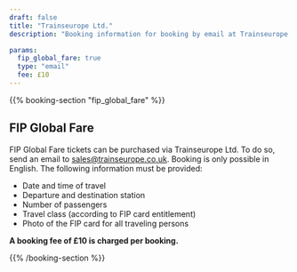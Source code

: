 ```yaml
---
draft: false
title: "Trainseurope Ltd."
description: "Booking information for booking by email at Trainseurope Ltd."

params:
  fip_global_fare: true
  type: "email"
  fee: £10
---
```


{{% booking-section "fip_global_fare" %}}

## FIP Global Fare

FIP Global Fare tickets can be purchased via Trainseurope Ltd. To do so, send an email to [sales@trainseurope.co.uk](mailto:sales@trainseurope.co.uk). Booking is only possible in English. The following information must be provided:

- Date and time of travel
- Departure and destination station
- Number of passengers
- Travel class (according to FIP card entitlement)
- Photo of the FIP card for all traveling persons

**A booking fee of £10 is charged per booking.**

{{% /booking-section %}}
